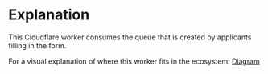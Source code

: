 # Explanation

This Cloudflare worker consumes the queue that is created by applicants filling in the form.

For a visual explanation of where this worker fits in the ecosystem: [Diagram](https://www.tldraw.com/s/v2_c_XUn3vO8nj1F4qLu8jeSDm?v=1043,-633,3203,1577&p=HhYPFBPX-pBdQlPjKw1ME)
